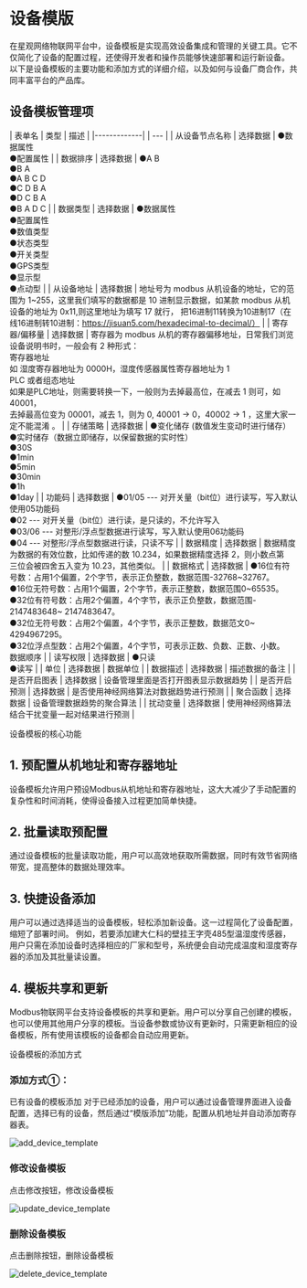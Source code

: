 # 设备模版

在星观网络物联网平台中，设备模板是实现高效设备集成和管理的关键工具。它不仅简化了设备的配置过程，还使得开发者和操作员能够快速部署和运行新设备。
以下是设备模板的主要功能和添加方式的详细介绍，以及如何与设备厂商合作，共同丰富平台的产品库。

## 设备模板管理项

| 表单名         | 类型 | 描述 |
|-------------|  | --- |
| 从设备节点名称       | 选择数据	| 	●数据属性<br/> ●配置属性 |
| 数据排序       |	选择数据 |	●A B<br/> ●B A<br/> ●A B C D<br/> ●C D B A<br/> ●D C B A<br/> ●B A D C |
| 数据类型      |	选择数据 |	●数据属性<br/> ●配置属性<br/> ●数值类型<br/> ●状态类型<br/> ●开关类型<br/> ●GPS类型<br/> ●显示型<br/> ●点动型 |
| 从设备地址 |	选择数据 |	地址号为 modbus 从机设备的地址，它的范围为 1~255，这里我们填写的数据都是 10 进制显示数据，如某款 modbus 从机设备的地址为 0x11,则这里地址为填写 17 就行， 把16进制11转换为10进制17（在线16进制转10进制：https://jisuan5.com/hexadecimal-to-decimal/） |
| 寄存器/偏移量 |	选择数据 |	寄存器为 modbus 从机的寄存器偏移地址，日常我们浏览设备说明书时，一般会有 2 种形式：<br/>寄存器地址 <br/>如 湿度寄存器地址为 0000H，湿度传感器属性寄存器地址为 1<br/>PLC 或者组态地址<br/>如果是PLC地址，则需要转换一下，一般则为去掉最高位，在减去 1 则可，如 40001，<br/>去掉最高位变为 00001，减去 1，则为 0, 40001 -> 0，40002 -> 1 ，这里大家一定不能混淆 。 |
| 存储策略 |	选择数据 |	●变化储存 (数值发生变动时进行储存）<br/>●实时储存（数据立即储存，以保留数据的实时性）<br/>●30S<br/>●1min<br/>●5min<br/>●30min<br/>●1h<br/>●1day |
| 功能码 |	选择数据 |	●01/05 --- 对开关量（bit位）进行读写，写入默认使用05功能码<br/>●02 --- 对开关量（bit位）进行读，是只读的，不允许写入<br/>●03/06 --- 对整形/浮点型数据进行读写，写入默认使用06功能码<br/>●04 --- 对整形/浮点型数据进行读，只读不写 |
| 数据精度 |	选择数据 |	数据精度为数据的有效位数，比如传递的数 10.234，如果数据精度选择 2，则小数点第<br/>三位会被四舍五入变为 10.23，其他类似。 |
| 数据格式 | 选择数据 |	●16位有符号数：占用1个偏置，2个字节，表示正负整数，数据范围-32768~32767。<br/>●16位无符号数：占用1个偏置，2个字节，表示正整数，数据范围0~65535。<br/>●32位有符号数：占用2个偏置，4个字节，表示正负整数，数据范围- 2147483648~ 2147483647。<br/>●32位无符号数：占用2个偏置，4个字节，表示正整数，数据范文0~ 4294967295。<br/>●32位浮点型数：占用2个偏置，4个字节，可表示正数、负数、正数、小数。<br/>数据顺序	 |
| 读写权限 | 选择数据 |	●只读<br/>●读写 |
| 单位 | 选择数据 |	数据单位 |
| 数据描述 | 选择数据 |	描述数据的备注 |
| 是否开启图表 | 选择数据 |	设备管理里面是否打开图表显示数据趋势 |
| 是否开启预测 | 选择数据 |	是否使用神经网络算法对数据趋势进行预测 |
| 聚合函数 | 选择数据 |	设备管理数据趋势的聚合算法 |
| 扰动变量 | 选择数据 |	使用神经网络算法结合干扰变量一起对结果进行预测 |


设备模板的核心功能



## 1. 预配置从机地址和寄存器地址 
设备模板允许用户预设Modbus从机地址和寄存器地址，这大大减少了手动配置的复杂性和时间消耗，使得设备接入过程更加简单快捷。

## 2. 批量读取预配置

通过设备模板的批量读取功能，用户可以高效地获取所需数据，同时有效节省网络带宽，提高整体的数据处理效率。

## 3. 快捷设备添加 

用户可以通过选择适当的设备模板，轻松添加新设备。这一过程简化了设备配置，缩短了部署时间。
例如，若要添加建大仁科的壁挂王字壳485型温湿度传感器，用户只需在添加设备时选择相应的厂家和型号，系统便会自动完成温度和湿度寄存器的添加及其批量读设置。

## 4. 模板共享和更新

Modbus物联网平台支持设备模板的共享和更新。用户可以分享自己创建的模板，也可以使用其他用户分享的模板。当设备参数或协议有更新时，只需更新相应的设备模板，所有使用该模板的设备都会自动应用更新。

设备模板的添加方式
### 添加方式①：
已有设备的模板添加
对于已经添加的设备，用户可以通过设备管理界面进入设备配置，选择已有的设备，然后通过“模版添加”功能，配置从机地址并自动添加寄存器表。

![add_device_template](/assets/img/assets/device_template/add_device_template.png)

### 修改设备模板

点击修改按钮，修改设备模板

![update_device_template](/assets/img/assets/device_template/update_device_template.png)

### 删除设备模板

点击删除按钮，删除设备模板

![delete_device_template](/assets/img/assets/device_template/delete_device_template.png)





